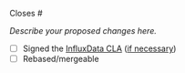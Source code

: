 Closes #

_Describe your proposed changes here._

- [ ] Signed the [InfluxData CLA](https://www.influxdata.com/legal/cla/)
  ([if necessary](https://github.com/influxdata/docs-v2/blob/master/DOCS-CONTRIBUTING.md#sign-the-influxdata-cla))
- [ ] Rebased/mergeable
